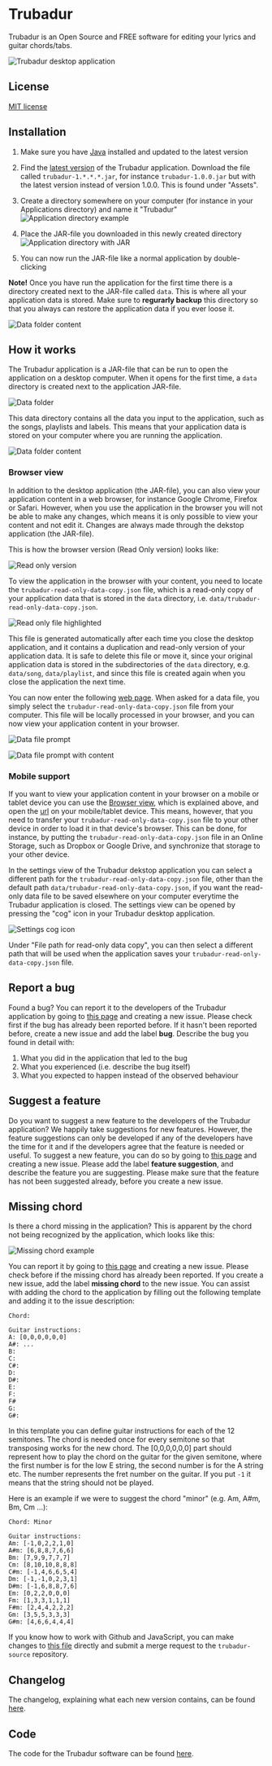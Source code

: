 # Trubadur

Trubadur is an Open Source and FREE software for editing your lyrics and guitar chords/tabs.

![Trubadur desktop application](https://github.com/trubadur-app/trubadur/blob/master/images/song-overview1.png)


## License

[MIT license](https://github.com/trubadur-app/trubadur-source/blob/master/LICENSE.md)


## Installation

1. Make sure you have [Java](https://www.java.com/en/download/) installed and updated to the latest version
2. Find the [latest version](https://github.com/trubadur-app/trubadur/releases/latest) of the Trubadur application. Download the file called `trubadur-1.*.*.*.jar`, for instance `trubadur-1.0.0.jar` but with the latest version instead of version 1.0.0. This is found under "Assets".
4. Create a directory somewhere on your computer (for instance in your Applications directory) and name it "Trubadur"
	![Application directory example](https://github.com/trubadur-app/trubadur/blob/master/images/file1.png)

5. Place the JAR-file you downloaded in this newly created directory
	![Application directory with JAR](https://github.com/trubadur-app/trubadur/blob/master/images/file2.png)

6. You can now run the JAR-file like a normal application by double-clicking


**Note!** Once you have run the application for the first time there is a directory created next to the JAR-file called `data`. This is where all your application data is stored. Make sure to **regurarly backup** this directory so that you always can restore the application data if you ever loose it.

![Data folder content](https://github.com/trubadur-app/trubadur/blob/master/images/file4.png)


## How it works

The Trubadur application is a JAR-file that can be run to open the application on a desktop computer. When it opens for the first time, a `data` directory is created next to the application JAR-file.

![Data folder](https://github.com/trubadur-app/trubadur/blob/master/images/file3.png)

This data directory contains all the data you input to the application, such as the songs, playlists and labels. This means that your application data is stored on your computer where you are running the application.

![Data folder content](https://github.com/trubadur-app/trubadur/blob/master/images/file6.png)


### Browser view

In addition to the desktop application (the JAR-file), you can also view your application content in a web browser, for instance Google Chrome, Firefox or Safari. However, when you use the application in the browser you will not be able to make any changes, which means it is only possible to view your content and not edit it. Changes are always made through the dekstop application (the JAR-file).

This is how the browser version (Read Only version) looks like:

![Read only version](https://github.com/trubadur-app/trubadur/blob/master/images/read-only.png)

To view the application in the browser with your content, you need to locate the `trubadur-read-only-data-copy.json` file, which is a read-only copy of your application data that is stored in the `data` directory, i.e. `data/trubadur-read-only-data-copy.json`.

![Read only file highlighted](https://github.com/trubadur-app/trubadur/blob/master/images/file5.png)

This file is generated automatically after each time you close the desktop application, and it contains a duplication and read-only version of your application data. It is safe to delete this file or move it, since your original application data is stored in the subdirectories of the `data` directory, e.g. `data/song`, `data/playlist`, and since this file is created again when you close the application the next time.

You can now enter the following [web page](https://storage.googleapis.com/trubadur-app-read-only/index.html). When asked for a data file, you simply select the `trubadur-read-only-data-copy.json` file from your computer. This file will be locally processed in your browser, and you can now view your application content in your browser.

![Data file prompt](https://github.com/trubadur-app/trubadur/blob/master/images/file-upload.png)

![Data file prompt with content](https://github.com/trubadur-app/trubadur/blob/master/images/file-upload-with-content.png)


### Mobile support

If you want to view your application content in your browser on a mobile or tablet device you can use the [Browser view](https://github.com/trubadur-app/trubadur#browser-view), which is explained above, and open the [url](https://storage.googleapis.com/trubadur-app-read-only/index.html) on your mobile/tablet device. This means, however, that you need to transfer your `trubadur-read-only-data-copy.json` file to your other device in order to load it in that device's browser. This can be done, for instance, by putting the `trubadur-read-only-data-copy.json` file in an Online Storage, such as Dropbox or Google Drive, and synchronize that storage to your other device.

In the settings view of the Trubadur dekstop application you can select a different path for the `trubadur-read-only-data-copy.json` file, other than the default path `data/trubadur-read-only-data-copy.json`, if you want the read-only data file to be saved elsewhere on your computer everytime the Trubadur application is closed. The settings view can be opened by pressing the "cog" icon in your Trubadur desktop application.

![Settings cog icon](https://github.com/trubadur-app/trubadur/blob/master/images/cog.png)

Under "File path for read-only data copy", you can then select a different path that will be used when the application saves your `trubadur-read-only-data-copy.json` file.


## Report a bug

Found a bug? You can report it to the developers of the Trubadur application by going to [this page](https://github.com/trubadur-app/trubadur/issues) and creating a new issue. Please check first if the bug has already been reported before. If it hasn't been reported before, create a new issue and add the label **bug**. Describe the bug you found in detail with:

1. What you did in the application that led to the bug
2. What you experienced (i.e. describe the bug itself)
3. What you expected to happen instead of the observed behaviour


## Suggest a feature

Do you want to suggest a new feature to the developers of the Trubadur application? We happily take suggestions for new features. However, the feature suggestions can only be developed if any of the developers have the time for it and if the developers agree that the feature is needed or useful. To suggest a new feature, you can do so by going to [this page](https://github.com/trubadur-app/trubadur/issues) and creating a new issue. Please add the label **feature suggestion**, and describe the feature you are suggesting. Please make sure that the feature has not been suggested already, before you create a new issue.


## Missing chord

Is there a chord missing in the application? This is apparent by the chord not being recognized by the application, which looks like this:

![Missing chord example](https://github.com/trubadur-app/trubadur/blob/master/images/missing-chord.png)

You can report it by going to [this page](https://github.com/trubadur-app/trubadur/issues) and creating a new issue. Please check before if the missing chord has already been reported. If you create a new issue, add the label **missing chord** to the new issue. You can assist with adding the chord to the application by filling out the following template and adding it to the issue description:

```
Chord: 

Guitar instructions:
A: [0,0,0,0,0,0]
A#:	...
B:
C:
C#:
D:
D#:
E:
F:
F#
G:
G#:
```

In this template you can define guitar instructions for each of the 12 semitones. The chord is needed once for every semitone so that transposing works for the new chord. The [0,0,0,0,0,0] part should represent how to play the chord on the guitar for the given semitone, where the first number is for the low E string, the second number is for the A string etc. The number represents the fret number on the guitar. If you put `-1` it means that the string should not be played.


Here is an example if we were to suggest the chord "minor" (e.g. Am, A#m, Bm, Cm ...):

```
Chord: Minor

Guitar instructions:
Am: [-1,0,2,2,1,0]
A#m: [6,8,8,7,6,6]
Bm: [7,9,9,7,7,7]
Cm: [8,10,10,8,8,8]
C#m: [-1,4,6,6,5,4]
Dm: [-1,-1,0,2,3,1]
D#m: [-1,6,8,8,7,6]
Em: [0,2,2,0,0,0]
Fm: [1,3,3,1,1,1]
F#m: [2,4,4,2,2,2]
Gm: [3,5,5,3,3,3]
G#m: [4,6,6,4,4,4]
```

If you know how to work with Github and JavaScript, you can make changes to [this file](https://github.com/trubadur-app/trubadur-source/blob/master/src/frontend/javascripts/song-text-parse/music-theory/music-theory-data.js) directly and submit a merge request to the `trubadur-source` repository.


## Changelog

The changelog, explaining what each new version contains, can be found [here](https://github.com/trubadur-app/trubadur-source/blob/master/CHANGELOG.md).


## Code

The code for the Trubadur software can be found [here](https://github.com/trubadur-app/trubadur-source).

